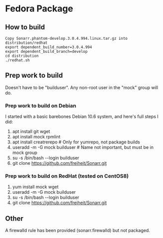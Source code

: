 # Fedora Package #

## How to build ##

    Copy Sonarr.phantom-develop.3.0.4.994.linux.tar.gz into distribution/redhat
    export dependent_build_number=3.0.4.994
    export dependent_build_branch=develop
    cd distribution
    ./redhat.sh

## Prep work to build ##

Doesn't have to be "builduser". Any non-root user in the "mock" group will do.

### Prep work to build on Debian ###

I started with a basic barebones Debian 10.6 system, and here's full steps I
did:
1. apt install git wget
2. apt install mock rpmlint
3. apt install creatrerepo # Only for yumrepo, not package builds
4. useradd -m -G mock builduser # Name not important, but must be in mock group
5. su -s /bin/bash --login builduser
6. git clone https://github.com/freiheit/Sonarr.git

### Prep work to build on RedHat (tested on CentOS8) ###
1. yum install mock wget
2. useradd -m -G mock builduser
3. su -s /bin/bash --login builduser
4. git clone https://github.com/freiheit/Sonarr.git

## Other ##

A firewalld rule has been provided (sonarr.firewalld) but not packaged.
